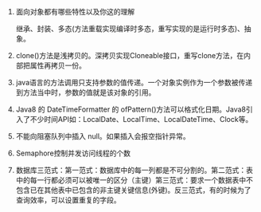 1. 面向对象都有哪些特性以及你这的理解 

     继承、封装、多态(方法重载实现编译时多态，重写实现的是运行时多态)、抽象。
2. clone()方法是浅拷贝的。深拷贝实现Cloneable接口，重写clone方法，在内部把属性再拷贝一份。

3. java语言的方法调用只支持参数的值传递。一个对象实例作为一个参数被传递到方法当中时，参数的值就是该对象的引用。
4. Java8 的 DateTimeFormatter 的 ofPattern()方法可以格式化日期。Java8引入了不少时间API如：LocalDate、LocalTime、LocalDateTime、Clock等。

5. 不能向阻塞队列中插入 null。如果插入会报空指针异常。

6. Semaphore控制并发访问线程的个数
7. 数据库三范式：第一范式：数据库中的每一列都是不可分割的。第二范式：表中的每一行都必须可以被唯一的区分（主键）第三范式：要求一个数据表中不包含已在其他表中已包含的非主键关键信息(外键)。反三范式，有的时候为了查询效率，可以设置重复的字段。




     